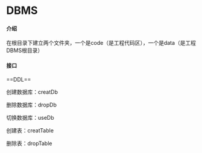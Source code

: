 # DBMS

#### 介绍

在根目录下建立两个文件夹，一个是code（是工程代码区），一个是data（是工程DBMS根目录）







#### 接口

==DDL==

创建数据库：creatDb

删除数据库：dropDb

切换数据库：useDb

创建表：creatTable

删除表：dropTable



